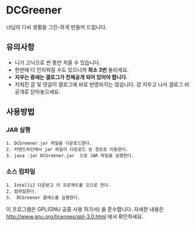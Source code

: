 # DCGreener

너님의 디씨 생활을 그린-하게 만들어 드립니다.

## 유의사항
- 니가 고닉으로 싼 똥만 치울 수 있습니다.
- 한번에 다 안지워질 수도 있으니까 **최소 3번** 돌리세요.
- **지우는 중에는 갤로그가 전체공개 되어 있어야 합니다.**
- 지워진 글 및 댓글이 갤로그에 바로 반영되지는 않습니다. 걍 지우고 나서 갤로그 비공개로 닫아놓으세요.


## 사용방법

### JAR 실행 
    1. DCGreener.jar 파일을 다운로드한다.
    2. 커맨드라인에서 jar 파일이 다운로드 된 경로로 이동한다.
    3. java -jar DCGreener.jar  으로 JAR 파일을 실행한다.

### 소스 컴파일
    1. IntelliJ 다운받고 이 프로젝트를 깃으로 연다.
    2. 컴파일한다.
    3.  DCGreener 클래스를 실행한다.
    
이 프로그램은 GPL(GNU 공중 사용 허가서) 을 준수합니다. 
자세한 내용은 http://www.gnu.org/licenses/gpl-3.0.html 에서 확인하세요.
